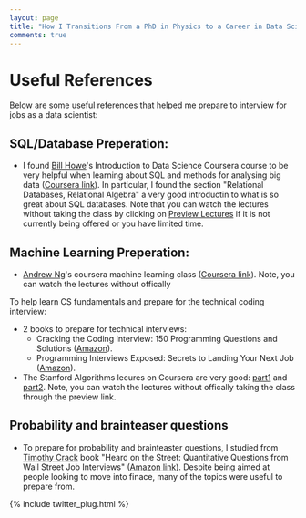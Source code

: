 ```yaml
---
layout: page
title: "How I Transitions From a PhD in Physics to a Career in Data Scientist"
comments: true
---
```


# Useful References

Below are some useful references that helped me prepare to interview for jobs as a data scientist:

## SQL/Database Preperation:

* I found [Bill Howe](http://homes.cs.washington.edu/~billhowe/)'s Introduction to Data Science Coursera 
  course to be very helpful when learning about SQL and methods for analysing big data ([Coursera link](https://www.coursera.org/course/datasci)). 
  In particular, I found the section "Relational Databases, Relational Algebra" a very good introductin to
  what is so great about SQL databases. Note that you can watch the lectures without 
  taking the class by clicking on [Preview Lectures](https://class.coursera.org/datasci-001/lecture/preview) 
  if it is not currently being offered or you have limited time.

## Machine Learning Preperation:

* [Andrew Ng](http://cs.stanford.edu/people/ang/)'s coursera machine learning class 
  ([Coursera link](https://class.coursera.org/ml-003/lecture/preview)). Note, you can watch the lectures without offically 


To help learn CS fundamentals and prepare for the technical coding interview:

* 2 books to prepare for technical interviews:
  * Cracking the Coding Interview: 150 Programming 
    Questions and Solutions ([Amazon](http://www.amazon.com/Cracking-Coding-Interview-Programming-Questions/dp/098478280X)).
  * Programming Interviews Exposed: Secrets to Landing Your Next Job 
    ([Amazon](http://www.amazon.com/Programming-Interviews-Exposed-Secrets-Programmer/dp/047012167X)).
* The Stanford Algorithms lecures on Coursera are 
  very good: [part1](https://www.coursera.org/course/algo) 
  and [part2](https://www.coursera.org/course/algo2). Note, 
  you can watch the lectures without offically taking the class 
  through the preview link.

## Probability and brainteaser questions

* To prepare for probability and brainteaster questions, I studied from 
  [Timothy Crack](http://www.otago.ac.nz/accountancyfinance/staff/falconcrack.html) book
  "Heard on the Street: Quantitative Questions from Wall Street Job Interviews"
  ([Amazon link]([http://www.amazon.com/Heard-Street-Quantitative-Questions-Interviews/dp/0970055293/)).
  Despite being aimed at people looking to move into finace, many of the topics were useful
  to prepare from.


{% include twitter_plug.html %}
